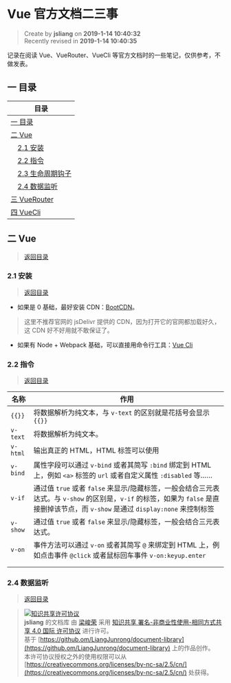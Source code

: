 Vue 官方文档二三事
===

> Create by **jsliang** on **2019-1-14 10:40:32**  
> Recently revised in **2019-1-14 10:40:35**

记录在阅读 Vue、VueRouter、VueCli 等官方文档时的一些笔记，仅供参考，不做发表。

## <a name="chapter-one" id="chapter-one">一 目录</a>

| 目录 |
| --- |
| <a name="catalog-chapter-one" id="catalog-chapter-one"></a>[一 目录](#chapter-one) |
| <a name="catalog-chapter-two" id="catalog-chapter-two"></a>[二 Vue](#chapter-two) |
| &emsp;[2.1 安装](#chapter-two-one) |
| &emsp;[2.2 指令](#chapter-two-two) |
| &emsp;[2.3 生命周期钩子](#chapter-two-three) |
| &emsp;[2.4 数据监听](#chapter-two-four) |
| <a name="catalog-chapter-three" id="catalog-chapter-three"></a>[三 VueRouter](#chapter-three) |
| <a name="catalog-chapter-four" id="catalog-chapter-four"></a>[四 VueCli](#chapter-four) |

## <a name="chapter-two" id="chapter-two">二 Vue</a>

> [返回目录](#catalog-chapter-two)

### <a name="chapter-two-one" id="chapter-two-one">2.1 安装</a>

> [返回目录](#catalog-chapter-two)

* 如果是 0 基础，最好安装 CDN：[BootCDN](https://www.bootcdn.cn/vue/)。
  
> 这里不推荐官网的 jsDelivr 提供的 CDN，因为打开它的官网都加载好久，这 CDN 好不好用就不敢保证了。

* 如果有 Node + Webpack 基础，可以直接用命令行工具：[Vue Cli](https://cli.vuejs.org/zh/guide/)

### <a name="chapter-two-two" id="chapter-two-two">2.2 指令</a>

> [返回目录](#catalog-chapter-two)

| 名称 | 作用 |
| --- | --- |
| `{{}}` | 将数据解析为纯文本，与 `v-text` 的区别就是花括号会显示 `{{}}` |
| `v-text` | 将数据解析为纯文本。 |
| `v-html` | 输出真正的 HTML，HTML 标签可以使用 |
| `v-bind` | 属性字段可以通过 `v-bind` 或者其简写 `:bind` 绑定到 HTML 上，例如 `<a>` 标签的 `url` 或者自定义属性 `:disabled` 等…… |
| `v-if` | 通过值 `true` 或者 `false` 来显示/隐藏标签，一般会结合三元表达式。与 `v-show` 的区别是，`v-if` 的标签，如果为 `false` 是直接删掉该节点，而 `v-show` 是通过 `display:none` 来控制标签 |
| `v-show` |  通过值 `true` 或者 `false` 来显示/隐藏标签，一般会结合三元表达式。|
| `v-on` | 事件方法可以通过 `v-on` 或者其简写 `@` 来绑定到 HTML 上，例如点击事件 `@click` 或者鼠标回车事件 `v-on:keyup.enter` |
|  |  |
|  |  |

### <a name="chapter-two-four" id="chapter-two-four">2.4 数据监听</a>

> [返回目录](#catalog-chapter-two)



> [![知识共享许可协议](https://i.creativecommons.org/l/by-nc-sa/4.0/88x31.png)](http://creativecommons.org/licenses/by-nc-sa/4.0/)  
> **jsliang** 的文档库</a> 由 [梁峻荣](https://github.com/LiangJunrong/document-library) 采用 [知识共享 署名-非商业性使用-相同方式共享 4.0 国际 许可协议](http://creativecommons.org/licenses/by-nc-sa/4.0/) 进行许可。  
> 基于 [https://github.om/LiangJunrong/document-library](https://github.om/LiangJunrong/document-library) 上的作品创作。  
> 本许可协议授权之外的使用权限可以从 [https://creativecommons.org/licenses/by-nc-sa/2.5/cn/](https://creativecommons.org/licenses/by-nc-sa/2.5/cn/) 处获得。